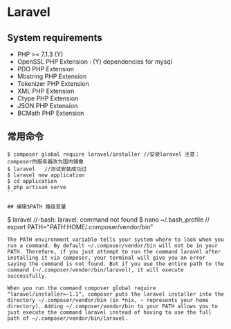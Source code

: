 # Laravel

## System requirements

- PHP >= 7.1.3 (Y)
- OpenSSL PHP Extension : (Y) dependencies for mysql
- PDO PHP Extension
- Mbstring PHP Extension
- Tokenizer PHP Extension
- XML PHP Extension
- Ctype PHP Extension
- JSON PHP Extension
- BCMath PHP Extension

## 常用命令
```
$ composer global require laravel/installer //安装laravel 注意： composer的服务器改为国内镜像
$ laravel   //测试安装成功过
$ laravel new application
$ cd application
$ php artisan serve
``

## 编辑$PATH 路径变量
```
$ laravel  //-bash: laravel: command not found
$ nano ~/.bash_profile  // export PATH="$PATH:$HOME/.composer/vendor/bin"
```
The PATH environment variable tells your system where to look when you run a command. By default ~/.composer/vendor/bin will not be in your PATH. Therefore, if you just attempt to run the command laravel after installing it via composer, your terminal will give you an error saying the command is not found. But if you use the entire path to the command (~/.composer/vendor/bin/laravel), it will execute successfully.

When you run the command composer global require "laravel/installer=~1.1", composer puts the laravel installer into the directory ~/.composer/vendor/bin (in *nix, ~ represents your home directory). Adding ~/.composer/vendor/bin to your PATH allows you to just execute the command laravel instead of having to use the full path of ~/.composer/vendor/bin/laravel.
